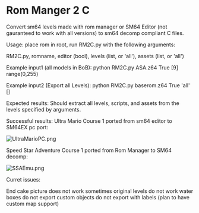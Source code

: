 # Rom Manger 2 C

Convert sm64 levels made with rom manager or SM64 Editor (not gauranteed to work with all versions) to sm64 decomp compliant C files.

Usage:
place rom in root, run RM2C.py with the following arguments:

RM2C.py, romname, editor (bool), levels (list, or 'all'), assets (list, or 'all')

Example input1 (all models in BoB): python RM2C.py ASA.z64 True [9] range(0,255)

Example input2 (Export all Levels): python RM2C.py baserom.z64 True 'all' []

Expected results:
Should extract all levels, scripts, and assets from the levels specified by arguments.

Successful results:
Ultra Mario Course 1 ported from sm64 editor to SM64EX pc port:

![UltraMarioPC.png](https://gitlab.com/scuttlebugraiser/rom-manger-2-c/-/raw/master/UltraMarioPC.png)

Speed Star Adventure Course 1 ported from Rom Manager to SM64 decomp:

![SSAEmu.png](https://gitlab.com/scuttlebugraiser/rom-manger-2-c/-/raw/master/SSAEmu.png)


Curret issues:

End cake picture does not work sometimes
original levels do not work
water boxes do not export
custom objects do not export with labels (plan to have custom map support)